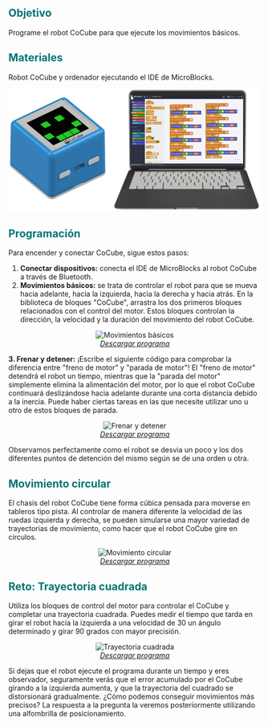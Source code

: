 ## <FONT COLOR=#007575>**Objetivo**</font>
Programe el robot CoCube para que ejecute los movimientos básicos.

## <FONT COLOR=#007575>**Materiales**</font>
Robot CoCube y ordenador ejecutando el IDE de MicroBlocks.

<center>

![Materiales](../img/CoCube/mat01.png)

</center>

## <FONT COLOR=#007575>**Programación**</font>
Para encender y conectar CoCube, sigue estos pasos:

1. **Conectar dispositivos:** conecta el IDE de MicroBlocks al robot CoCube a través de Bluetooth.
2. **Movimientos básicos:** se trata de controlar el robot para que se mueva hacia adelante, hacia la izquierda, hacia la derecha y hacia atrás. En la biblioteca de bloques "CoCube", arrastra los dos primeros bloques relacionados con el control del motor. Estos bloques controlan la dirección, la velocidad y la duración del movimiento del robot CoCube.

<center>

![Movimientos básicos](../img/CoCube/mov_base.gif)  
*[Descargar programa](../program/cocube/mov_base.ubp)*

</center>

**3. Frenar y detener:** ¡Escribe el siguiente código para comprobar la diferencia entre "freno de motor" y "parada de motor"! El "freno de motor" detendrá el robot un tiempo, mientras que la "parada del motor" simplemente elimina la alimentación del motor, por lo que el robot CoCube continuará deslizándose hacia adelante durante una corta distancia debido a la inercia. Puede haber ciertas tareas en las que necesite utilizar uno u otro de estos bloques de parada.

<center>

![Frenar y detener](../img/CoCube/freno_paro.gif)  
*[Descargar programa](../program/cocube/freno_paro.ubp)*

</center>

Observamos perfectamente como el robot se desvia un poco y los dos diferentes puntos de detención del mismo según se de una orden u otra.

## <FONT COLOR=#007575>**Movimiento circular**</font>
El chasis del robot CoCube tiene forma cúbica pensada para moverse en tableros tipo pista. Al controlar de manera diferente la velocidad de las ruedas izquierda y derecha, se pueden simularse una mayor variedad de trayectorias de movimiento, como hacer que el robot CoCube gire en círculos.

<center>

![Movimiento circular](../img/CoCube/Movimiento_circular.gif)  
*[Descargar programa](../program/cocube/Movimiento_circular.ubp)*

</center>

## <FONT COLOR=#007575>**Reto: Trayectoria cuadrada**</font>
Utiliza los bloques de control del motor para controlar el CoCube y completar una trayectoria cuadrada. Puedes medir el tiempo que tarda en girar el robot hacia la izquierda a una velocidad de 30 un ángulo determinado y girar 90 grados con mayor precisión.

<center>

![Trayectoria cuadrada](../img/CoCube/Trayectoria_cuadrada.gif)  
*[Descargar programa](../program/cocube/Trayectoria_cuadrada.ubp)*

</center>

Si dejas que el robot ejecute el programa durante un tiempo y eres observador, seguramente verás que el error acumulado por el CoCube girando a la izquierda aumenta, y que la trayectoria del cuadrado se distorsionará gradualmente. ¿Cómo podemos conseguir movimientos más precisos? La respuesta a la pregunta la veremos posteriormente utilizando una alfombrilla de posicionamiento.